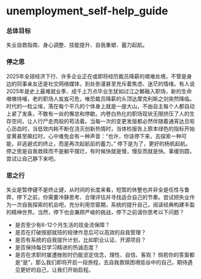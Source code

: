 # unemployment_self-help_guide
### 总体目标
  失业自救指南、身心调整、技能提升、自我重塑、蓄力起航。

### 停之思
  2025年全球经济下行、许多企业正在或即将经历裁员降薪的艰难处境，不管是身边的同事亲友还是社交网络媒体，到处弥漫甚至充斥着焦虑、迷茫的情绪。有人说2025年是史上最难就业季、成千上万点毕业生犹如过江之鲫融入职场，新的生命嗷嗷待哺，老的职场人岌岌可危，唯恐裁员降薪的头顶达摩克利斯之剑突然降临。时代的一粒尘埃，落在每个平凡的个体身上就是一座大山，不由自主每个人都自动上紧了发条，不敢有一丝的懈怠和停歇。内卷白热化的职场现状无限挤压了人的生存空间，让人行尸走肉般的苟活着。当每一次的变更发版都必然伴随着通宵达旦呕心沥血时，当低效内耗不断在浇灭创新热情时，当体检报告上原本绿色的指标开始变黄甚至飙红时，心中难免会有一种声音：“也许，你该停下来，去探索一种可能，非逃避式的终止，而是再次起航前的蓄力。” 停下是为了，更好的杨帆起航。停之思是自我救赎而不是躺平摆烂，有时候快就是慢，慢反而就是快。事缓则圆，尝试让自己静下来吧。

### 思之行
  失业是暂停键不是终止键，从时间的长度来看，短暂的休整也并非全是任性与鲁莽，停下之前，你需要冷静思考、合理评估并寻找适合自己的节奏。尝试把失业作为一次自我探索的机会吧，充分利用空窗期，系统的提升自己，阅读经典构建丰盈的精神世界。当然，停下也会兼顾严峻的挑战，停下之前请你思考以下问题？
  - 是否至少有6-12个月生活的现金流保障？
  - 是否在打破按部就班的规律作息后可以高效的自我管理？
  - 是否有系统的自我提升计划，比如职业认证、开源项目？
  - 是否保持每日学习精进的热诚态度？
  - 是否在求职时屡遭挫败时仍能坚定信念，理性、自信、客观？
倘若你的答案都是“是”，那么我们即将开启一段旅程，去自我救赎困境低谷中的自己，期待遇见更好的自己，让我们开始启程。
